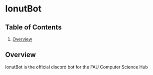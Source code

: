# IonutBot

## Table of Contents

1. [Overview](#Overview)

## Overview
IonutBot is the official discord bot for the FAU Computer Science Hub
